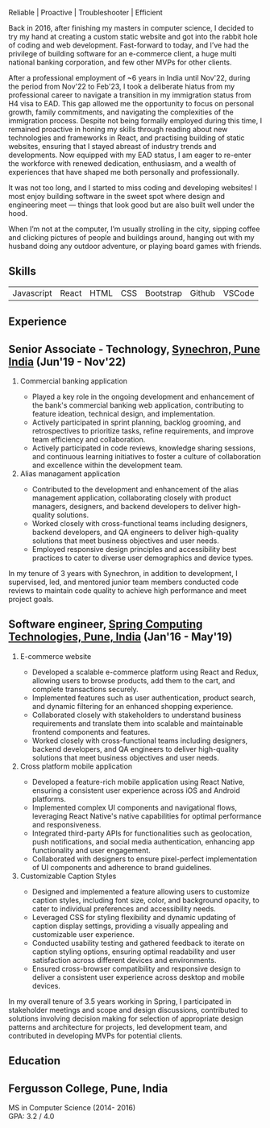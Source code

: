 Reliable | Proactive | Troubleshooter | Efficient

<section id="about" class="about">
  <p>
    Back in 2016, after finishing my masters in computer science, I decided to try my hand at creating a custom static website and got into the rabbit hole of coding and web development. Fast-forward to today, and I’ve had the privilege of building software for an e-commerce client, a huge multi national banking corporation, and few other MVPs for other clients.
  </p>
  
  <p>
  After a professional employment of ~6 years in India until Nov'22, during the period from Nov'22 to Feb'23, I took a deliberate hiatus from my professional career to navigate a transition in my immigration status from H4 visa to EAD. This gap allowed me the opportunity to focus on personal growth, family commitments, and navigating the complexities of the immigration process. Despite not being formally employed during this time, I remained proactive in honing my skills through reading about new technologies and frameworks in React, and practising building of static websites, ensuring that I stayed abreast of industry trends and developments. Now equipped with my EAD status, I am eager to re-enter the workforce with renewed dedication, enthusiasm, and a wealth of experiences that have shaped me both personally and professionally.
</p>

  <p>
  It was not too long, and I started to miss coding and developing websites! I most enjoy building software in the sweet spot where design and engineering meet — things that look good but are also built well under the hood.
  </p>
  
  <p>
    When I’m not at the computer, I’m usually strolling in the city, sipping coffee and clicking pictures of people and buildings around, hanging out with my husband doing any outdoor adventure, or playing board games with friends.
  </p>
</section>

<section id="skills" class="skills">
  <h1>Skills</h1>
  <table>
    <tbody>
      <tr>
        <td>Javascript</td>
        <td>React</td>
        <td>HTML</td>
        <td>CSS</td>
        <td>Bootstrap</td>
        <td>Github</td>
        <td>VSCode</td>
      </tr>
    </tbody>
  </table>
</section>

<section id="experience" class="experience">
 <h1>Experience</h1>
    <h2>Senior Associate - Technology, <a href="https://www.synechron.com/">Synechron, Pune India</a> (Jun'19 - Nov'22)</h2>
    <ol>
      <li>Commercial banking application</li>
      <ul>
        <li>Played a key role in the ongoing development and enhancement of the bank's commercial banking web application, contributing to feature ideation, technical design, and implementation.</li>
        <li>Actively participated in sprint planning, backlog grooming, and retrospectives to prioritize tasks, refine requirements, and improve team efficiency and collaboration.</li>
        <li>Actively participated in code reviews, knowledge sharing sessions, and continuous learning initiatives to foster a culture of collaboration and excellence within the development team.</li>
      </ul>
      <li>Alias managament application</li>
      <ul>
        <li>Contributed to the development and enhancement of the alias management application, collaborating closely with product managers, designers, and backend developers to deliver high-quality solutions.</li>
        <li>Worked closely with cross-functional teams including designers, backend developers, and QA engineers to deliver high-quality solutions that meet business objectives and user needs.</li>
        <li>Employed responsive design principles and accessibility best practices to cater to diverse user demographics and device types.</li>
      </ul>
    </ol>
 <span class="experience-summary">
   In my tenure of 3 years with Synechron, in addition to development, I supervised, led, and mentored junior team members conducted code reviews to maintain code quality to achieve high performance and meet project goals.
 </span>
    <h2>Software engineer, <a href="https://springct.net/">Spring Computing Technologies, Pune, India</a> (Jan'16 - May'19)</h2>
      <ol>
        <li>E-commerce website</li>
        <ul>
        <li>Developed a scalable e-commerce platform using React and Redux, allowing users to browse products, add them to the cart, and complete transactions securely.</li>
        <li>Implemented features such as user authentication, product search, and dynamic filtering for an enhanced shopping experience.</li>
        <li>Collaborated closely with stakeholders to understand business requirements and translate them into scalable and maintainable frontend components and features.</li>
          <li>Worked closely with cross-functional teams including designers, backend developers, and QA engineers to deliver high-quality solutions that meet business objectives and user needs.</li>
        </ul>
      <li>Cross platform mobile application</li>
      <ul>
        <li>Developed a feature-rich mobile application using React Native, ensuring a consistent user experience across iOS and Android platforms.</li>
        <li>Implemented complex UI components and navigational flows, leveraging React Native's native capabilities for optimal performance and responsiveness.</li>
        <li>Integrated third-party APIs for functionalities such as geolocation, push notifications, and social media authentication, enhancing app functionality and user engagement.</li>
        <li>Collaborated with designers to ensure pixel-perfect implementation of UI components and adherence to brand guidelines.</li>
      </ul>
       <li>Customizable Caption Styles</li>
       <ul>
         <li>Designed and implemented a feature allowing users to customize caption styles, including font size, color, and background opacity, to cater to individual preferences and accessibility needs.</li>
         <li>Leveraged CSS for styling flexibility and dynamic updating of caption display settings, providing a visually appealing and customizable user experience.</li>
         <li>Conducted usability testing and gathered feedback to iterate on caption styling options, ensuring optimal readability and user satisfaction across different devices and environments.</li>
         <li>Ensured cross-browser compatibility and responsive design to deliver a consistent user experience across desktop and mobile devices.</li>
       </ul>
      </ol>
 <span class="experience-summary">
    In my overall tenure of 3.5 years working in Spring, I participated in stakeholder meetings and scope and design discussions, contributed to solutions involving decision making for selection of appropriate design patterns and architecture for projects, led development team, and contributed in developing MVPs for potential clients.
  </span>
</section>


<section id="education" class="education">
 <h1>Education</h1>
  <p>
  <h2>Fergusson College, Pune, India</h2>
  MS in Computer Science (2014- 2016) <br /> GPA: 3.2 / 4.0
  </p>
</section>
